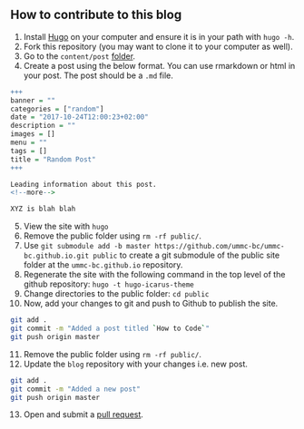 ## How to contribute to this blog

1. Install [Hugo](https://gohugo.io/getting-started/installing/) on your computer and ensure it is in your path with `hugo -h`.
2. Fork this repository (you may want to clone it to your computer as well).
3. Go to the `content/post` [folder](https://github.com/ummc-bjc/blog/tree/master/content/post).
4. Create a post using the below format. You can use rmarkdown or html in your post. The post should be a `.md` file.

```r
+++
banner = ""
categories = ["random"]
date = "2017-10-24T12:00:23+02:00"
description = ""
images = []
menu = ""
tags = []
title = "Random Post"
+++

Leading information about this post.
<!--more-->

XYZ is blah blah
```


5. View the site with `hugo `
6. Remove the public folder using `rm -rf public/`.
7. Use `git submodule add -b master https://github.com/ummc-bc/ummc-bc.github.io.git public` to create a git submodule of the public site folder at the `ummc-bc.github.io` repository.
8. Regenerate the site with the following command in the top level of the github repository: `hugo -t hugo-icarus-theme`
9. Change directories to the public folder: `cd public`
10. Now, add your changes to git and push to Github to publish the site.

```bash
git add .
git commit -m "Added a post titled `How to Code`"
git push origin master
```

11. Remove the public folder using `rm -rf public/`.
12. Update the `blog` repository with your changes i.e. new post.

```bash
git add .
git commit -m "Added a new post"
git push origin master
```

13. Open and submit a [pull request](https://github.com/ummc-bjc/blog/compare).
